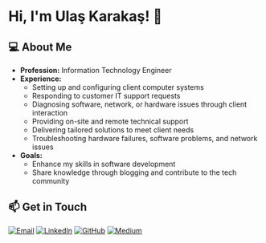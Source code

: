 # Hi, I'm Ulaş Karakaş! 👋

## 💻 About Me
- **Profession:** Information Technology Engineer  
- **Experience:**  
  - Setting up and configuring client computer systems  
  - Responding to customer IT support requests  
  - Diagnosing software, network, or hardware issues through client interaction  
  - Providing on-site and remote technical support  
  - Delivering tailored solutions to meet client needs  
  - Troubleshooting hardware failures, software problems, and network issues  
- **Goals:**  
  - Enhance my skills in software development  
  - Share knowledge through blogging and contribute to the tech community  

## 📫 Get in Touch
[![Email](https://img.shields.io/badge/Email-D14836?style=for-the-badge&logo=gmail&logoColor=white)](mailto:ulaskarakas95@gmail.com) [![LinkedIn](https://img.shields.io/badge/LinkedIn-0077B5?style=for-the-badge&logo=linkedin&logoColor=white)](https://www.linkedin.com/in/ulas-karakas/) [![GitHub](https://img.shields.io/badge/GitHub-181717?style=for-the-badge&logo=github&logoColor=white)](https://github.com/ulaskarakas) [![Medium](https://img.shields.io/badge/Medium-12100E?style=for-the-badge&logo=medium&logoColor=white)](https://medium.com/@ulaskarakas95)
  
<!--

## 🚀 Technologies & Tools
- **Programming Languages:** [List your languages, e.g., Python, JavaScript]  
- **Tools:** [List tools you use, e.g., VS Code, Git, Docker]  
- **Interests:** Web development, network management, technical support  

## 🛠️ Featured Projects
- **[Project Name](Project Link):** Briefly describe what this project does.  
- **[Project Name](Project Link):** Briefly describe what this project does.  

**ulaskarakas/ulaskarakas** is a ✨ _special_ ✨ repository because its `README.md` (this file) appears on your GitHub profile.

Here are some ideas to get you started:

- 🔭 I’m currently working on ...
- 🌱 I’m currently learning ...
- 👯 I’m looking to collaborate on ...
- 🤔 I’m looking for help with ...
- 💬 Ask me about ...
- 📫 How to reach me: ...
- 😄 Pronouns: ...
- ⚡ Fun fact: ...

-->
